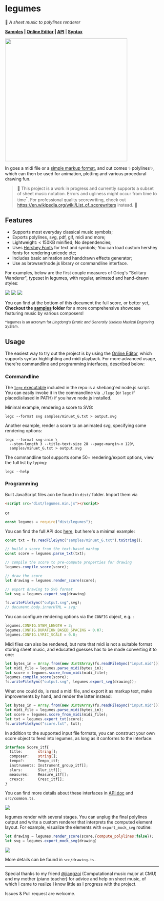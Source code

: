 # legumes

🎼 *A sheet music to polylines renderer*

**[Samples](./samples) | [Online Editor](https://legumes.netlify.app/) | [API](API.md) | [Syntax](SYNTAX.md)**

<img src="screenshots/000.png" width="400"/>

In goes a midi file or a [simple markup format](SYNTAX.md), and out comes ✨polylines✨, which can then be used for animation, plotting and various procedural drawing fun.

> 🚧 This project is a work in progress and currently supports a subset of sheet music notation. Errors and ugliness might occur from time to time<sup>*</sup>. For professional quality scorewriting, check out https://en.wikipedia.org/wiki/List_of_scorewriters instead. 🚧

## Features

- Supports most everyday classical music symbols;
- Exports polylines, svg, pdf, gif, midi and more;
- Lightweight: < 150KB minified; No dependencies;
- Uses [Hershey Fonts](http://paulbourke.net/dataformats/hershey/) for text and symbols; You can load custom hershey fonts for rendering unicode etc;
- Includes basic animation and handdrawn effects generator;
- Use as browser/node.js library or commandline interface.

For examples, below are the first couple measures of Grieg's "Solitary Wanderer", typeset in legumes, with regular, animated and hand-drawn styles:

![](screenshots/001.svg)
![](screenshots/002.gif)
![](screenshots/003.svg)

You can find at the bottom of this document the full score, or better yet,  **Checkout the [samples](./samples) folder** for a more comprehensive showcase featuring music by various composers!

<sub>*legumes is an acronym for *Lingdong's Erratic and Generally Useless Musical Engraving System*.</sub>

## Usage

The easiest way to try out the project is by using the [Online Editor](https://legumes.netlify.app/), which supports syntax highlighting and midi playback. For more advanced usage, there're commandline and programming interfaces, described below:

### Commandline

The [`legc` executable](./legc) included in the repo is a shebang'ed node.js script. You can easily invoke it in the commandline via `./legc` (or `legc` if placed/aliased in PATH) if you have node.js installed.

Minimal example, rendering a score to SVG:

```
legc --format svg samples/minuet_G.txt > output.svg
```

Another example, render a score to an animated svg, specifying some rendering options:

```
legc --format svg-anim \
  --stem-length 3 --title-text-size 28 --page-margin-x 120\
  samples/minuet_G.txt > output.svg
```

The commandline tool supports some 50+ rendering/export options, view the full list by typing:

```
legc --help
```

### Programming

Built JavaScript files acn be found in `dist/` folder. Import them via

```html
<script src="dist/legumes.min.js"></script>
```

or

```js
const legumes = require("dist/legumes");
```

You can find the full API doc [here](API.md), but here's a minimal example:

```js
const txt = fs.readFileSync("samples/minuet_G.txt").toString();

// build a score from the text-based markup
const score = legumes.parse_txt(txt);

// compile the score to pre-compute properties for drawing
legumes.compile_score(score);

// draw the score
let drawing = legumes.render_score(score);

// export drawing to SVG format
let svg = legumes.export_svg(drawing)

fs.writeFileSync("output.svg",svg);
// document.body.innerHTML = svg;
```

You can configure rendering options via the `CONFIG` object, e.g. :

```js
legumes.CONFIG.STEM_LENGTH = 3;
legumes.CONFIG.DURATION_BASED_SPACING = 0.07;
legumes.CONFIG.LYRIC_SCALE = 0.8;
```

Midi files can also be rendered, but note that midi is not a suitable format storing sheet music, and educated guesses has to be made converting it to one:

```js
let bytes_in = Array.from(new Uint8Array(fs.readFileSync("input.mid")));
let midi_file = legumes.parse_midi(bytes_in);
let score = legumes.score_from_midi(midi_file);
legumes.compile_score(score);
fs.writeFileSync("output.svg", legumes.export_svg(drawing));
```

What one could do, is read a midi file, and export it as markup text, make improvements by hand, and render the latter instead:

```js
let bytes_in = Array.from(new Uint8Array(fs.readFileSync("input.mid")));
let midi_file = legumes.parse_midi(bytes_in);
let score = legumes.score_from_midi(midi_file);
let txt = legumes.export_txt(score);
fs.writeFileSync("score.txt", txt);
```

In addition to the supported input file formats, you can construct your own score object to feed into legumes, as long as it conforms to the interface:

```ts
interface Score_itf{
  title:       string[];
  composer:    string[];
  tempo?:      Tempo_itf;
  instruments: Instrument_group_itf[];
  slurs:       Slur_itf[];
  measures:    Measure_itf[];
  crescs:      Cresc_itf[];
}
```
You can find more details about these interfaces in [API doc](API.md) and `src/common.ts`.



![](screenshots/004.svg)


legumes render with several stages. You can unplug the final polylines output and write a custom renderer that interprets the computed element layout. For example, visualize the elements with `export_mock_svg` routine:

```js
let drawing = legumes.render_score(score,{compute_polylines:false});
let svg = legumes.export_mock_svg(drawing)
```

![](screenshots/005.svg)

More details can be found in `src/drawing.ts`.


----

Special thanks to my friend [@jiangzoi](https://github.com/jiangzoi) (Computational music major at CMU) and my mother (piano teacher) for advice and help on sheet music, of which I came to realize I know little as I progress with the project.

Issues & Pull request are welcome.